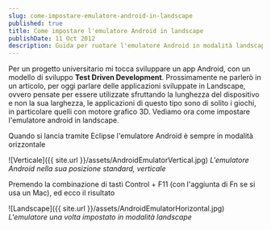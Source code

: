 ```yaml
---
slug: come-impostare-emulatore-android-in-landscape
published: true
title: Come impostare l'emulatore Android in landscape
publishDate: 11 Oct 2012 
description: Guida per ruotare l'emulatore Android in modalità landscape
---
```


Per un progetto universitario mi tocca sviluppare un app Android, con un modello di sviluppo **Test Driven Development**. Prossimamente ne parlerò in un articolo, per oggi parlare delle applicazioni sviluppate in Landscape, ovvero pensate per essere utilizzate sfruttando la lunghezza del dispositivo e non la sua larghezza, le applicazioni di questo tipo sono di solito i giochi, in particolare quelli con motore grafico 3D. Vediamo ora come impostare l'emulatore android in landscape.

<!--more-->

Quando si lancia tramite Eclipse l'emulatore Android è sempre in modalità orizzontale

![Verticale]({{ site.url }}/assets/AndroidEmulatorVertical.jpg)
*L'emulatore Android nella sua posizione standard, verticale*

Premendo la combinazione di tasti Control + F11 (con l'aggiunta di Fn se si usa un Mac), ed ecco il risultato

![Landscape]({{ site.url }}/assets/AndroidEmulatorHorizontal.jpg)
*L'emulatore una volta impostato in modalità landscape*
